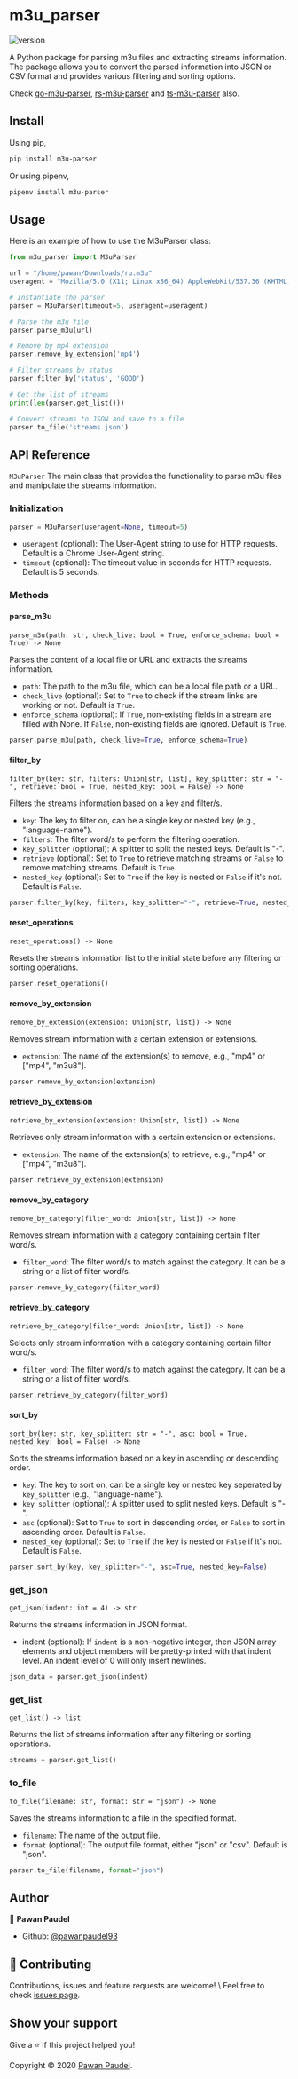# m3u_parser

![version](https://img.shields.io/badge/version-0.2.0-blue.svg?cacheSeconds=2592000)

A Python package for parsing m3u files and extracting streams information. The package allows you to convert the parsed information into JSON or CSV format and provides various filtering and sorting options.

Check [go-m3u-parser](https://github.com/pawanpaudel93/go-m3u-parser), [rs-m3u-parser](https://github.com/pawanpaudel93/rs-m3u-parser) and [ts-m3u-parser](https://github.com/pawanpaudel93/ts-m3u-parser) also.

## Install

Using pip,

```sh
pip install m3u-parser
```

Or using pipenv,

```sh
pipenv install m3u-parser
```

## Usage

Here is an example of how to use the M3uParser class:

```python
from m3u_parser import M3uParser

url = "/home/pawan/Downloads/ru.m3u"
useragent = "Mozilla/5.0 (X11; Linux x86_64) AppleWebKit/537.36 (KHTML, like Gecko) Chrome/86.0.4240.75 Safari/537.36"

# Instantiate the parser
parser = M3uParser(timeout=5, useragent=useragent)

# Parse the m3u file
parser.parse_m3u(url)

# Remove by mp4 extension
parser.remove_by_extension('mp4')

# Filter streams by status
parser.filter_by('status', 'GOOD')

# Get the list of streams
print(len(parser.get_list()))

# Convert streams to JSON and save to a file
parser.to_file('streams.json')
```

## API Reference

`M3uParser`
The main class that provides the functionality to parse m3u files and manipulate the streams information.

### Initialization

```python
parser = M3uParser(useragent=None, timeout=5)
```

- `useragent` (optional): The User-Agent string to use for HTTP requests. Default is a Chrome User-Agent string.
- `timeout` (optional): The timeout value in seconds for HTTP requests. Default is 5 seconds.

### Methods

#### parse_m3u

`parse_m3u(path: str, check_live: bool = True, enforce_schema: bool = True) -> None`

Parses the content of a local file or URL and extracts the streams information.

- `path`: The path to the m3u file, which can be a local file path or a URL.
- `check_live` (optional): Set to `True` to check if the stream links are working or not. Default is `True`.
- `enforce_schema` (optional): If `True`, non-existing fields in a stream are filled with None. If `False`, non-existing fields are ignored. Default is `True`.

```python
parser.parse_m3u(path, check_live=True, enforce_schema=True)
```

#### filter_by

`filter_by(key: str, filters: Union[str, list], key_splitter: str = "-", retrieve: bool = True, nested_key: bool = False) -> None`

Filters the streams information based on a key and filter/s.

- `key`: The key to filter on, can be a single key or nested key (e.g., "language-name").
- `filters`: The filter word/s to perform the filtering operation.
- `key_splitter` (optional): A splitter to split the nested keys. Default is "-".
- `retrieve` (optional): Set to `True` to retrieve matching streams or `False` to remove matching streams. Default is `True`.
- `nested_key` (optional): Set to `True` if the key is nested or `False` if it's not. Default is `False`.

```python
parser.filter_by(key, filters, key_splitter="-", retrieve=True, nested_key=False)
```

#### reset_operations

`reset_operations() -> None`

Resets the streams information list to the initial state before any filtering or sorting operations.

```python
parser.reset_operations()
```

#### remove_by_extension

`remove_by_extension(extension: Union[str, list]) -> None`

Removes stream information with a certain extension or extensions.

- `extension`: The name of the extension(s) to remove, e.g., "mp4" or ["mp4", "m3u8"].

```python
parser.remove_by_extension(extension)
```

#### retrieve_by_extension

`retrieve_by_extension(extension: Union[str, list]) -> None`

Retrieves only stream information with a certain extension or extensions.

- `extension`: The name of the extension(s) to retrieve, e.g., "mp4" or ["mp4", "m3u8"].

```python
parser.retrieve_by_extension(extension)
```

#### remove_by_category

`remove_by_category(filter_word: Union[str, list]) -> None`

Removes stream information with a category containing certain filter word/s.

- `filter_word`: The filter word/s to match against the category. It can be a string or a list of filter word/s.

```python
parser.remove_by_category(filter_word)
```

#### retrieve_by_category

`retrieve_by_category(filter_word: Union[str, list]) -> None`

Selects only stream information with a category containing certain filter word/s.

- `filter_word`: The filter word/s to match against the category. It can be a string or a list of filter word/s.

```python
parser.retrieve_by_category(filter_word)
```

#### sort_by

`sort_by(key: str, key_splitter: str = "-", asc: bool = True, nested_key: bool = False) -> None`

Sorts the streams information based on a key in ascending or descending order.

- `key`: The key to sort on, can be a single key or nested key seperated by `key_splitter` (e.g., "language-name").
- `key_splitter` (optional): A splitter used to split nested keys. Default is "-".
- `asc` (optional): Set to `True` to sort in descending order, or `False` to sort in ascending order. Default is `False`.
- `nested_key` (optional): Set to `True` if the key is nested or `False` if it's not. Default is `False`.

```python
parser.sort_by(key, key_splitter="-", asc=True, nested_key=False)
```

### get_json

`get_json(indent: int = 4) -> str`

Returns the streams information in JSON format.

- indent (optional): If `indent` is a non-negative integer, then JSON array elements and object members will be pretty-printed with that indent level. An indent level of 0 will only insert newlines.

```python
json_data = parser.get_json(indent)
```

### get_list

`get_list() -> list`

Returns the list of streams information after any filtering or sorting operations.

```python
streams = parser.get_list()
```

### to_file

`to_file(filename: str, format: str = "json") -> None`

Saves the streams information to a file in the specified format.

- `filename`: The name of the output file.
- `format` (optional): The output file format, either "json" or "csv". Default is "json".

```python
parser.to_file(filename, format="json")
```

## Author

👤 **Pawan Paudel**

- Github: [@pawanpaudel93](https://github.com/pawanpaudel93)

## 🤝 Contributing

Contributions, issues and feature requests are welcome! \ Feel free to check [issues page](https://github.com/pawanpaudel93/m3u_parser/issues).

## Show your support

Give a ⭐️ if this project helped you!

Copyright © 2020 [Pawan Paudel](https://github.com/pawanpaudel93).
